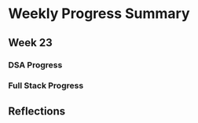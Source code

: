 # Weekly Progress Summary  

## Week 23

### **DSA Progress**  

### **Full Stack Progress**

## **Reflections**
